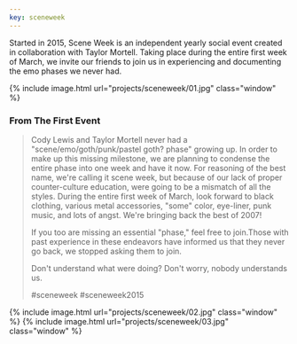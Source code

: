 ```yaml
---
key: sceneweek
---
```


Started in 2015, Scene Week is an independent yearly social event created in collaboration with Taylor Mortell. Taking place during the entire first week of March, we invite our friends to join us in experiencing and documenting the emo phases we never had.


{% include image.html url="projects/sceneweek/01.jpg" class="window" %}

### From The First Event
> Cody Lewis and Taylor Mortell never had a "scene/emo/goth/punk/pastel goth? phase" growing up. In order to make up this missing milestone, we are planning to condense the entire phase into one week and have it now. For reasoning of the best name, we're calling it scene week, but because of our lack of proper counter-culture education, were going to be a mismatch of all the styles. During the entire first week of March, look forward to black clothing, various metal accessories, "some" color, eye-liner, punk music, and lots of angst. We're bringing back the best of 2007!
>
> If you too are missing an essential "phase," feel free to join.Those with past experience in these endeavors have informed us that they never go back, we stopped asking them to join.
>
> Don't understand what were doing? Don't worry, nobody understands us.
>
> #sceneweek #sceneweek2015

{% include image.html url="projects/sceneweek/02.jpg" class="window" %}
{% include image.html url="projects/sceneweek/03.jpg" class="window" %}
